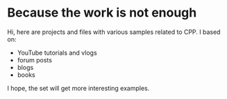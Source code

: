 # Because the work is not enough

Hi, here are projects and files with various samples related to CPP. 
I based on:
- YouTube tutorials and vlogs
- forum posts
- blogs
- books

I hope, the set will get more interesting examples.
